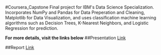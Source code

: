 #Coursera_Capstone
Final project for IBM's Data Science Specialization.
Incorporates NumPy and Pandas for Data Preperation and Cleaning, Matplotlib for Data Visualization, and uses classification machine learning algorithms such as Decision Trees, K-Nearest Neighbors, and Logistic Regression for prediction.

**For more details, visit the links below**
##Presentation
[Link](https://docs.google.com/presentation/d/1AezcCTPl1VcB7oPEAyPQMc0c9pKPfhpY8EOzNTrpiqs/edit?usp=sharing)

##Report
[Link](https://docs.google.com/document/d/15cWL9LjpQCqR9zuMeT35UxBYJZTXOViHWwwX5Zileg0/edit?usp=sharing)
